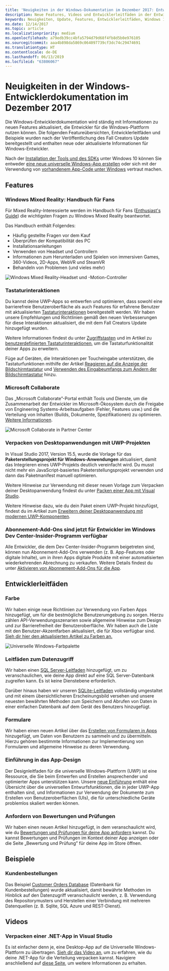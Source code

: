 ```yaml
---
title: 'Neuigkeiten in der Windows-Dokumentation im Dezember 2017: Entwicklung von UWP-Apps'
description: Neue Features, Videos und Entwicklerleitfäden in der Entwicklerdokumentation für Windows 10 im Dezember 2017
keywords: Neuigkeiten, Update, Features, Entwicklerleitfäden, Windows 10, Dezember
ms.date: 12/14/2017
ms.topic: article
ms.localizationpriority: medium
ms.openlocfilehash: a79edb39cc4bfa5794d79d68f4fb8d5b0e976105
ms.sourcegitcommit: aaa4b898da5869c064097739cf3dc74c29474691
ms.translationtype: HT
ms.contentlocale: de-DE
ms.lasthandoff: 06/13/2019
ms.locfileid: "63806067"
---
```

# <a name="whats-new-in-the-windows-developer-docs-in-december-2017"></a>Neuigkeiten in der Windows-Entwicklerdokumentation im Dezember 2017

Die Windows-Entwicklerdokumentation wird ständig mit Informationen zu neuen Features aktualisiert, die Entwickler für die Windows-Plattform nutzen können. Die folgenden Featureübersichten, Entwicklerleitfäden und Beispiele wurden nach der Veröffentlichung des Fall Creators Update bereitgestellt und enthalten neue oder aktualisierte Informationen für Windows-Entwickler.

Nach der [Installation der Tools und des SDKs](https://go.microsoft.com/fwlink/?LinkId=821431) unter Windows 10 können Sie entweder [eine neue universelle Windows-App erstellen](../get-started/create-uwp-apps.md) oder sich mit der Verwendung von [vorhandenem App-Code unter Windows](../porting/index.md) vertraut machen.

## <a name="features"></a>Features

### <a name="windows-mixed-reality-enthusiasts-guide"></a>Windows Mixed Reality: Handbuch für Fans

Für Mixed Reality-Interessierte werden im Handbuch für Fans ([Enthusiast's Guide](https://docs.microsoft.com/en-us/windows/mixed-reality/enthusiast-guide/)) die wichtigsten Fragen zu Windows Mixed Reality beantwortet. 

Das Handbuch enthält Folgendes: 
- Häufig gestellte Fragen vor dem Kauf 
- Überprüfen der Kompatibilität des PC 
- Installationsanleitungen 
- Verwenden von Headset und Controllern 
- Informationen zum Herunterladen und Spielen von immersiven Games, 360-Videos, 2D-Apps, WebVR und SteamVR 
- Behandeln von Problemen (und vieles mehr)

![Windows Mixed Reality-Headset und -Motion-Controller](images/BeforeYouBegin-tile.jpg)

### <a name="keyboard-interactions"></a>Tastaturinteraktionen

Du kannst deine UWP-Apps so entwerfen und optimieren, dass sowohl eine barrierefreie Benutzeroberfläche als auch Features für erfahrene Benutzer mit aktualisierten [Tastaturinteraktionen](../design/input/keyboard-interactions.md) bereitgestellt werden. Wir haben unsere Empfehlungen und Richtlinien gemäß den neuen Verbesserungen für diese Interaktionen aktualisiert, die mit dem Fall Creators Update hinzugefügt wurden.

Weitere Informationen findest du unter [Zugriffstasten](../design/input/keyboard-accelerators.md) und im Artikel zu [benutzerdefinierten Tastaturinteraktionen](../design/input/custom-keyboard-interactions.md), um die Tastaturfunktionalität deiner Apps zu erweitern.

Füge auf Geräten, die Interaktionen per Toucheingabe unterstützen, die Tastaturfunktionen mithilfe der Artikel [Reagieren auf die Anzeige der Bildschirmtastatur](../design/input/respond-to-the-presence-of-the-touch-keyboard.md) und [Verwenden des Eingabeumfangs zum Ändern der Bildschirmtastatur](../design/input/use-input-scope-to-change-the-touch-keyboard.md) hinzu.

### <a name="microsoft-collaborate"></a>Microsoft Collaborate

Das „Microsoft Collaborate”-Portal enthält Tools und Dienste, um die Zusammenarbeit der Entwickler im Microsoft-Ökosystem durch die Freigabe von Engineering Systems-Arbeitsaufgaben (Fehler, Features usw.) und die Verteilung von Inhalten (Builds, Dokumente, Spezifikationen) zu optimieren. [Weitere Informationen](https://docs.microsoft.com/en-us/collaborate).

![Microsoft Collaborate in Partner Center](images/microsoft_collaborate_screenshot.PNG)

### <a name="package-desktop-applications-with-uwp-projects"></a>Verpacken von Desktopanwendungen mit UWP-Projekten

In Visual Studio 2017, Version 15.5, wurde die Vorlage für das **Paketerstellungsprojekt für Windows-Anwendungen** aktualisiert, damit das Integrieren eines UWP-Projekts deutlich vereinfacht wird. Du musst nicht mehr ein JavaScript-basiertes Paketerstellungsprojekt verwenden und dann das Paketmanifest manuell optimieren.  

Weitere Hinweise zur Verwendung mit dieser neuen Vorlage zum Verpacken deiner Desktopanwendung findest du unter [Packen einer App mit Visual Studio](https://docs.microsoft.com/en-us/windows/uwp/porting/desktop-to-uwp-packaging-dot-net).

Weitere Hinweise dazu, wie du dein Paket einem UWP-Projekt hinzufügst, findest du im Artikel zum [Erweitern deiner Desktopanwendung mit modernen UWP-Komponenten](https://docs.microsoft.com/windows/uwp/porting/desktop-to-uwp-extend).

### <a name="subscription-add-ons-are-now-available-to-developers-in-the-windows-dev-center-insider-program"></a>Abonnement-Add-Ons sind jetzt für Entwickler im Windows Dev Center-Insider-Programm verfügbar

Alle Entwickler, die dem Dev Center-Insider-Programm beigetreten sind, können nun Abonnement-Add-Ons verwenden (z. B. App-Features oder digitale Inhalte), um in ihren Apps digitale Produkte mit einer automatisierten wiederkehrenden Abrechnung zu verkaufen. Weitere Details findest du unter [Aktivieren von Abonnement-Add-Ons für die App](../monetize/enable-subscription-add-ons-for-your-app.md).

## <a name="developer-guidance"></a>Entwicklerleitfäden

### <a name="color"></a>Farbe

Wir haben einige neue Richtlinien zur Verwendung von Farben Apps hinzugefügt, um für die bestmögliche Benutzerumgebung zu sorgen. Hierzu zählen API-Verwendungsszenarien sowie allgemeine Hinweise zum Design und zur Barrierefreiheit der Benutzeroberfläche. Wir haben auch die Liste mit den Benutzer-Akzentfarben aktualisiert, die für Xbox verfügbar sind. [Sieh dir hier den aktualisierten Artikel zu Farben an.](../design/style/color.md)

![Universelle Windows-Farbpalette](../design/basics/images/colors.png)

### <a name="data-access-guides"></a>Leitfäden zum Datenzugriff

Wir haben einen [SQL Server-Leitfaden](../data-access/sql-server-databases.md) hinzugefügt, um zu veranschaulichen, wie deine App direkt auf eine SQL Server-Datenbank zugreifen kann. Es ist keine Dienstebene erforderlich.

Darüber hinaus haben wir unseren [SQLite-Leitfaden](../data-access/sqlite-databases.md) vollständig umgestaltet und mit einem übersichtlicheren Erscheinungsbild versehen und unsere neuesten bewährten Methoden zum Speichern und Abrufen von Daten in einer einfachen Datenbank auf dem Gerät des Benutzers hinzugefügt.

### <a name="forms"></a>Formulare

Wir haben einen neuen Artikel über das [Erstellen von Formularen in Apps](../design/controls-and-patterns/forms.md) hinzugefügt, um Daten von Benutzern zu sammeln und zu übermitteln. Hierzu gehören bestimmte Informationen zur Implementierung von Formularen und allgemeine Hinweise zu deren Verwendung.

### <a name="intro-to-app-design"></a>Einführung in das App-Design

Der Designleitfaden für die universelle Windows-Plattform (UWP) ist eine Ressource, die Sie beim Entwerfen und Erstellen ansprechender und optimierter Apps unterstützen kann. Unsere [neue Einführung](../design/basics/design-and-ui-intro.md) enthält eine Übersicht über die universellen Entwurfsfunktionen, die in jeder UWP-App enthalten sind, und Informationen zur Verwendung der Dokumente zum Erstellen von Benutzeroberflächen (UIs), die für unterschiedliche Geräte problemlos skaliert werden können.


### <a name="request-ratings-and-reviews"></a>Anfordern von Bewertungen und Prüfungen

Wir haben einen neuen Artikel hinzugefügt, in dem veranschaulicht wird, wie du [Bewertungen und Prüfungen für deine App anfordern](../monetize/request-ratings-and-reviews.md) kannst. Du kannst Bewertungen und Prüfungen im Kontext deiner App anzeigen oder die Seite „Bewertung und Prüfung” für deine App im Store öffnen.

## <a name="samples"></a>Beispiele

### <a name="customer-orders"></a>Kundenbestellungen

Das Beispiel [Customer Orders Database](https://github.com/Microsoft/Windows-appsample-customers-orders-database) (Datenbank für Kundenbestellungen) wurde aktualisiert, damit bewährte Methoden im Hinblick auf den Datenzugriff veranschaulicht werden, z. B. Verwendung des Repositorymusters und Herstellen einer Verbindung mit mehreren Datenquellen (z. B. Sqlite, SQL Azure und REST-Dienst).

## <a name="videos"></a>Videos

### <a name="package-a-net-app-in-visual-studio"></a>Verpacken einer .NET-App in Visual Studio

Es ist einfacher denn je, eine Desktop-App auf die Universelle Windows-Plattform zu übertragen. [Sieh dir das Video an](https://www.youtube.com/watch?v=fJkbYPyd08w), um zu erfahren, wie du deine .NET-App für die Verteilung verpacken kannst. Navigiere anschließend auf [diese Seite](../porting/desktop-to-uwp-packaging-dot-net.md), um weitere Informationen zu erhalten.